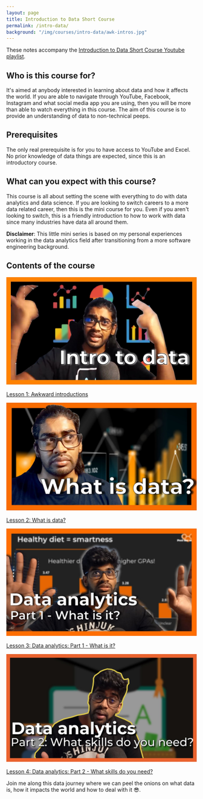 ```yaml
---
layout: page
title: Introduction to Data Short Course
permalink: /intro-data/
background: "/img/courses/intro-data/awk-intros.jpg"
---
```


These notes accompany the [Introduction to Data Short Course Youtube playlist](https://youtube.com/playlist?list=PLWwDogT4QAwUlUi2tTh8ac8qEcf1L1vMj).

## Who is this course for?

It's aimed at anybody interested in learning about data and how it affects the world. If you are able to navigate through YouTube, Facebook, Instagram and what social media app you are using, then you will be more than able to watch everything in this course. The aim of this course is to provide an understanding of data to non-technical peeps.

## Prerequisites

The only real prerequisite is for you to have access to YouTube and Excel. No prior knowledge of data things are expected, since this is an introductory course.

## What can you expect with this course?

This course is all about setting the scene with everything to do with data analytics and data science. If you are looking to switch careers to a more data related career, then this is the mini course for you. Even if you aren't looking to switch, this is a friendly introduction to how to work with data since many industries have data all around them.

**Disclaimer**: This little mini series is based on my personal experiences working in the data analytics field after transitioning from a more software engineering background.

## Contents of the course

<div class="container">
    <div class="card">
        <div class="row">
            <div class="col-md-4">
                <a href="/courses/intro-data/awkward-introductions/">
                    <img class="img-fluid" src="/img/courses/intro-data/awk-intros.jpg" alt="">
                </a>
            </div>
            <div class="col-md-8">
                <p class="">
                    <a href="/courses/intro-data/awkward-introductions/">
                        Lesson  1: Awkward introductions
                    </a>
                </p>
            </div>
        </div>
    </div>
    <div class="card">
        <div class="row">
            <div class="col-md-4">
                <a href="/courses/intro-data/what-is-data/">
                    <img class="img-fluid" src="/img/courses/intro-data/what-is-data.jpg" alt="">
                </a>
            </div>
            <div class="col-md-8">
                <p class="">
                    <a href="/courses/intro-data/what-is-data/">
                        Lesson 2: What is data?
                    </a>
                </p>
            </div>
        </div>
    </div>
    <div class="card">
        <div class="row">
            <div class="col-md-4">
                <a href="/courses/intro-data/data-analytics-part-1/">
                    <img class="img-fluid" src="/img/courses/intro-data/da-part-1.jpg" alt="">
                </a>
            </div>
            <div class="col-md-8">
                <p class="">
                    <a href="/courses/intro-data/data-analytics-part-1/">
                        Lesson 3: Data analytics: Part 1 - What is it?
                    </a>
                </p>
            </div>
        </div>
    </div>
    <div class="card">
        <div class="row">
            <div class="col-md-4">
                <a href="/courses/intro-data/data-analytics-part-2/">
                    <img class="img-fluid" src="/img/courses/intro-data/da-part-2.jpg" alt="">
                </a>
            </div>
            <div class="col-md-8">
                <p class="">
                    <a href="/courses/intro-data/data-analytics-part-2/">
                        Lesson 4: Data analytics: Part 2 - What skills do you need?
                    </a>
                </p>
            </div>
        </div>
    </div>
</div>

Join me along this data journey where we can peel the onions on what data is, how it impacts the world and how to deal with it 😎.
